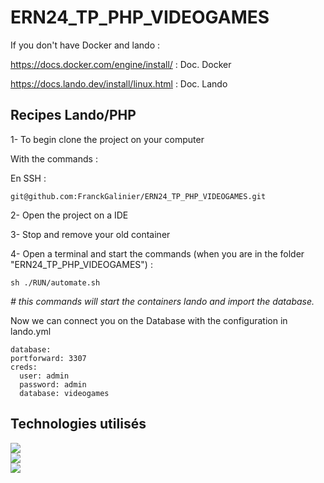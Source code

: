 # ERN24_TP_PHP_VIDEOGAMES


If you don't have Docker and lando :


https://docs.docker.com/engine/install/ : Doc. Docker

https://docs.lando.dev/install/linux.html : Doc. Lando

<h2>Recipes Lando/PHP</h2>

1- To begin clone the project on your computer

With the commands :

En SSH :

    git@github.com:FranckGalinier/ERN24_TP_PHP_VIDEOGAMES.git


2- Open the project on a IDE

3- Stop and remove your old container

4- Open a terminal and start the commands (when you are in the folder "ERN24_TP_PHP_VIDEOGAMES")  :

    sh ./RUN/automate.sh

<i># this commands will start the containers lando and import the database.  </i>

Now we can connect you on the Database with the configuration in lando.yml


    database:
    portforward: 3307 
    creds:
      user: admin
      password: admin
      database: videogames

<h2>Technologies utilisés</h2>
<div class="d-flex flex-column">
<img src="https://camo.githubusercontent.com/1d94c7bb2a157cac53286f9ed3ff8fe14d0bbca10da596d246b3a7db79faa50e/68747470733a2f2f696d672e736869656c64732e696f2f62616467652f5048502d382e782d3738374342353f6c6f676f3d706870"></br>
<img src="https://camo.githubusercontent.com/fc9ede4ef389e2646d9397ebee6c5d72d5fca820f8fd407cec07b72429b49784/68747470733a2f2f696d672e736869656c64732e696f2f62616467652f436f6d706f7365722d322e782d3838353633303f6c6f676f3d636f6d706f736572"></br>
<img src="https://camo.githubusercontent.com/9a9e7e3fb67942982b24a638d2582228775f791dcaf964d10aaef0776e2be909/68747470733a2f2f696d672e736869656c64732e696f2f62616467652f4d7953514c2d352e372d3434373941313f6c6f676f3d6d7973716c">
</div>
